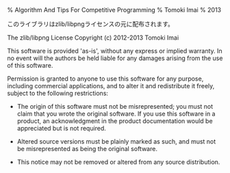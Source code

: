 % Algorithm And Tips For Competitive Programming
% Tomoki Imai
% 2013

このライブラリはzlib/libpngライセンスの元に配布されます。

The zlib/libpng License Copyright (c) 2012-2013 Tomoki Imai

This software is provided 'as-is', without any express or implied warranty.
In no event will the authors be held liable for any damages arising from the use of this software.

Permission is granted to anyone to use this software for any purpose,
including commercial applications, and to alter it and redistribute it freely,
 subject to the following restrictions:

* The origin of this software must not be misrepresented; you must
       not claim that you wrote the original software. If you use this
       software in a product, an acknowledgment in the product
       documentation would be appreciated but is not required.

* Altered source versions must be plainly marked as such,
       and must not be misrepresented as being the original software.

* This notice may not be removed or altered from any source distribution.
